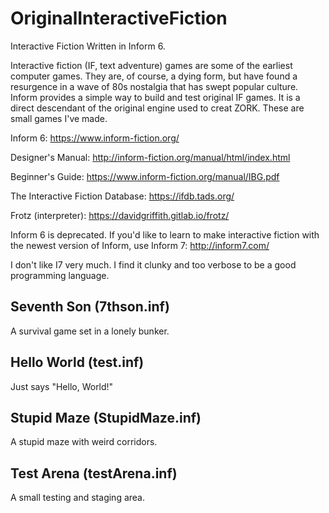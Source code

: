 # OriginalInteractiveFiction
Interactive Fiction Written in Inform 6.

Interactive fiction (IF, text adventure) games are some of the earliest computer games. They are, of course, a dying form, but have found a resurgence in a wave of 80s nostalgia that has swept popular culture. Inform provides a simple way to build and test original IF games. It is a direct descendant of the original engine used to creat ZORK. These are small games I've made.

Inform 6: https://www.inform-fiction.org/

Designer's Manual: http://inform-fiction.org/manual/html/index.html

Beginner's Guide: https://www.inform-fiction.org/manual/IBG.pdf

The Interactive Fiction Database: https://ifdb.tads.org/

Frotz (interpreter): https://davidgriffith.gitlab.io/frotz/

Inform 6 is deprecated. If you'd like to learn to make interactive fiction with the newest version of Inform, use Inform 7: http://inform7.com/

I don't like I7 very much. I find it clunky and too verbose to be a good programming language.

## Seventh Son (7thson.inf)
A survival game set in a lonely bunker.

## Hello World (test.inf)
Just says "Hello, World!"

## Stupid Maze (StupidMaze.inf)
A stupid maze with weird corridors.

## Test Arena (testArena.inf)
A small testing and staging area.
